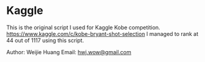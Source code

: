 # Kaggle
This is the original script I used for Kaggle Kobe competition. https://www.kaggle.com/c/kobe-bryant-shot-selection
I managed to rank at 44 out of 1117 using this script.

Author: Weijie Huang
Email: hwj.wow@gmail.com
